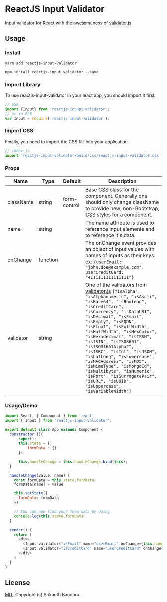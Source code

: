 
# ReactJS Input Validator
Input validator for [React][react-website] with the awesomeness of [validator.js][validatorjs-website]

## Usage
### Install
```
yarn add reactjs-input-validator
```
```
npm install reactjs-input-validator --save
```
### Import Library
To use reactjs-input-validator in your react app, you should import it first.

```js
// ES6
import {Input} from 'reactjs-inpupt-validator';
// or in ES5
var Input = require('reactjs-input-validator');
```
### Import CSS
Finally, you need to import the CSS file into your application.
```js
// index.js
import 'reactjs-input-validator/build/css/reactjs-input-validator.css'
```
### Props
| Name      | Type     | Default      | Description                                                                                                                                                                                                                                                                                                                                                                                                                                                                                                                                                   |
|-----------|----------|--------------|---------------------------------------------------------------------------------------------------------------------------------------------------------------------------------------------------------------------------------------------------------------------------------------------------------------------------------------------------------------------------------------------------------------------------------------------------------------------------------------------------------------------------------------------------------------|
| className | string   | form-control | Base CSS class for the component. Generally one should only change className to provide new, non-Bootstrap, CSS styles for a component.                                                                                                                                                                                                                                                                                                                                                                                                                       |
| name      | string   |              | The name attribute is used to reference input elements and to reference it's data.                                                                                                                                                                                                                                                                                                                                                                                                                                                                            |
| onChange  | function |              | The onChange event provides an object of input values with names of inputs as their keys. ex: ```{userEmail: "john.doe@example.com", userCreditCard: "4111111111111111"}```                                                                                                                                                                                                                                                                                                                                                                                                         |
| validator | string   |              | One of the validators from [validator.js][validatorjs-website] `["isAlpha", "isAlphanumeric", "isAscii", "isBase64", "isBoolean", "isCreditCard", "isCurrency", "isDataURI", "isDecimal", "isEmail", "isEmpty", "isFQDN", "isFloat", "isFullWidth", "isHalfWidth", "isHexColor", "isHexadecimal", "isISSN", "isISIN", "isISO8601", "isISO31661Alpha2", "isISRC", "isInt", "isJSON", "isLatLong", "isLowercase", "isMACAddress", "isMD5", "isMimeType", "isMongoId", "isMultibyte", "isNumeric", "isPort", "isSurrogatePair", "isURL", "isUUID", "isUppercase", "isVariableWidth"]` |

### Usage/Demo
```js
import React, { Component } from 'react'
import { Input } from 'reactjs-input-validator';

export default class App extends Component {
  constructor (){
      super();
      this.state = {
          formData : {}
      };

      this.handleChange = this.handleChange.bind(this);
  }

  handleChange(value, name) {
    const formData = this.state.formData;
    formData[name] = value

    this.setState({
      formData: formData
    })

    // You can now find your form data by doing
    console.log(this.state.formData);
  }

  render() {
    return (
      <div>
        <Input validator="isEmail" name="userEmail" onChange={this.handleChange} />
        <Input validator="isCreditCard" name="userCreditCard" onChange={this.handleChange} />
      </div>
    )
  }
}

```
## License

[MIT](LICENSE). Copyright (c) Srikanth Bandaru.

[react-website]: https://reactjs.org
[validatorjs-website]: https://github.com/chriso/validator.js
